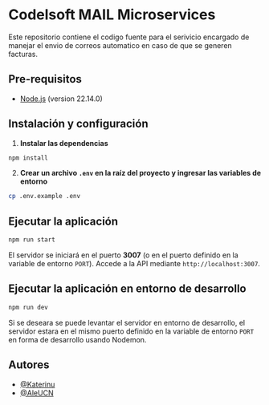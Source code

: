 # Codelsoft MAIL Microservices
Este repositorio contiene el codigo fuente para el serivicio encargado de manejar el envio de correos automatico en caso de que se generen facturas.

## Pre-requisitos
- [Node.js](https://nodejs.org/es/) (version 22.14.0)

## Instalación y configuración

1. **Instalar las dependencias**
```bash
npm install
```

2. **Crear un archivo `.env` en la raíz del proyecto y ingresar las variables de entorno**
```bash
cp .env.example .env
```

## Ejecutar la aplicación
```bash
npm run start
```
El servidor se iniciará en el puerto **3007** (o en el puerto definido en la variable de entorno `PORT`). Accede a la API mediante `http://localhost:3007`.

## Ejecutar la aplicación en entorno de desarrollo
```bash
npm run dev
```
Si se deseara se puede levantar el servidor en entorno de desarrollo, el servidor estara en el mismo puerto definido en la variable de entorno `PORT` en forma de desarrollo usando Nodemon.

## Autores
- [@Katerinu](https://www.github.com/Katerinu)
- [@AleUCN](https://github.com/AleUCN)
